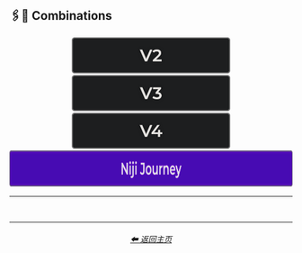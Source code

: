 <h2>🖇🎰 Combinations</h2>

<div align="center">

[<img src="/Images/Repo_Parts/Buttons/Version_Buttons/button_version_V2_inactive_third.webp?raw=true" alt="MidJourney V2" height="64" />](/Pages/MJ_V2/Style_Pages/Sphere/Combinations.md)
[<img src="/Images/Repo_Parts/Buttons/Version_Buttons/button_version_V3_inactive_third.webp?raw=true" alt="MidJourney V3" height="64" />](/Pages/MJ_V3/Style_Pages/Just_The_Style/Combinations.md)
[<img src="/Images/Repo_Parts/Buttons/Version_Buttons/button_version_V4_inactive_third.webp?raw=true" alt="MidJourney V4" height="64" />](/Pages/MJ_V4/Style_Pages/Just_The_Style/Combinations.md)
<br>
[<img src="/Images/Repo_Parts/Buttons/Version_Buttons/button_version_niji_active_full.webp?raw=true" alt="Niji Journey" height="64" />](/Pages/Niji_Journey/Style_Pages/Combinations.md)

</div>

<hr>
<br>

<p><div align="center">

</div></p>

<hr>
<div align="center">
    <h6><a href="/README.md">⬅ 返回主页</a></h6>
</div>